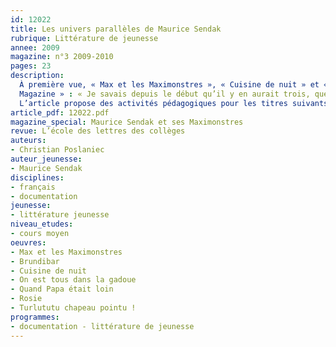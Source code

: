 ```yaml
---
id: 12022
title: Les univers parallèles de Maurice Sendak  
rubrique: Littérature de jeunesse
annee: 2009
magazine: n°3 2009-2010
pages: 23
description: 
  À première vue, « Max et les Maximonstres », « Cuisine de nuit » et « Quand Papa était loin » n’ont pas grand-chose de commun : les formats diffèrent, les personnages (Max, Mickey et Ida) ne se ressemblent pas et vivent trois  histoires diverses ; en outre, presque vingt ans séparent le premier album du troisième. Néanmoins, c’est Maurice Sendak lui-même qui les apparie, déclarant en 2003 à Roger Sutton, rédacteur en chef du « Horn Book
  Magazine » : « Je savais depuis le début qu’il y en aurait trois, que c’était une trilogie. » Or, s’il est une caractéristique  commune aux trois albums, c’est la coprésence de deux univers parallèles dans chacun, mais selon trois approches différentes...
  L’article propose des activités pédagogiques pour les titres suivants : « Max et les Maximonstres », « Cuisine de nuit », « Quand Papa était loin », « On est tous dans la gadoue », « Rosie », « Turlututu chapeau pointu ! » et « Brundibar ».
article_pdf: 12022.pdf
magazine_special: Maurice Sendak et ses Maximonstres
revue: L’école des lettres des collèges
auteurs:
- Christian Poslaniec
auteur_jeunesse:
- Maurice Sendak
disciplines:
- français
- documentation
jeunesse:
- littérature jeunesse
niveau_etudes:
- cours moyen
oeuvres:
- Max et les Maximonstres
- Brundibar
- Cuisine de nuit
- On est tous dans la gadoue
- Quand Papa était loin
- Rosie
- Turlututu chapeau pointu !
programmes:
- documentation - littérature de jeunesse
---
```

